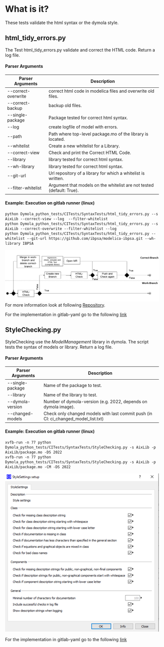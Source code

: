 # What is it?
These tests validate the html syntax or the dymola style.

## html_tidy_errors.py
The Test html_tidy_errors.py validate and correct the HTML code. 
Return a log file.
#### Parser Arguments
| Parser Arguments  | Description      | 
|-------------------| ------------------------- | 
| --correct-overwrite  |correct html code in modelica files and overwrite old files.|
| --correct-backup  | backup old files.|
| --single-package  | Package tested for correct html syntax.|
| --log | create logfile of model with errors.|
| --path  | Path where top-level package.mo of the library is located.|
| --whitelist | Create a new whitelist for a Library.|
| --correct-view  | Check and print the Correct HTML Code.|
| --library  | library tested for correct html syntax.|
| --wh-library | library tested for correct html syntax.|
| --git-url  | Url repository of a library for which a whitelist is written.|
| --filter-whitelist | Argument that models on the whitelist are not tested (default: True).|


#### Example: Execution on gitlab runner (linux)
    python Dymola_python_tests/CITests/SyntaxTests/html_tidy_errors.py --s AixLib --correct-view --log  --filter-whitelist
    python Dymola_python_tests/CITests/SyntaxTests/html_tidy_errors.py --s AixLib --correct-overwrite --filter-whitelist --log
    python Dymola_python_tests/CITests/SyntaxTests/html_tidy_errors.py --whitelist --git-url https://github.com/ibpsa/modelica-ibpsa.git --wh-library IBPSA

![ModelManagement_StyleChecking.PNG](../../Documentation/Images/HTMLProcess.png)
For more information look at following [Repository](https://github.com/RWTH-EBC/HTML-Tidy-Modelica).

For the implementation in gitlab-yaml go to the following [link](https://git.rwth-aachen.de/EBC/EBC_all/gitlab_ci/templates/-/tree/AixLib/dymola-ci-tests/ci_templates)
## StyleChecking.py
StyleChecking use the *ModelManagement* library in dymola. The script tests the syntax of models or library. 
Return a log file. 
#### Parser Arguments
| Parser Arguments  | Description      | 
|-------------------| ------------------------- | 
| --single-package  | Name of the package to test.|
| --library         | Name of the library to test.|
| --dymola-version  | Number of dymola-version (e.g. 2022, depends on dymola image). |
| --changed-models  | Check only changed models with last commit push (in CI: ci_changed_model_list.txt)|

#### Example: Execution on gitlab runner (linux)
    xvfb-run -n 77 python Dymola_python_tests/CITests/SyntaxTests/StyleChecking.py -s AixLib -p AixLib/package.mo -DS 2022
    xvfb-run -n 77 python Dymola_python_tests/CITests/SyntaxTests/StyleChecking.py -s AixLib -p AixLib/package.mo -CM -DS 2022

![ModelManagement_StyleChecking.PNG](../../Documentation/Images/ModelManagement_StyleChecking.PNG)

For the implementation in gitlab-yaml go to the following [link](https://git.rwth-aachen.de/EBC/EBC_all/gitlab_ci/templates/-/tree/AixLib/dymola-ci-tests/ci_templates)













